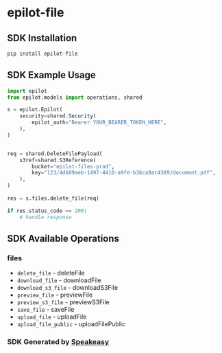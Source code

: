 # epilot-file

<!-- Start SDK Installation -->
## SDK Installation

```bash
pip install epilot-file
```
<!-- End SDK Installation -->

## SDK Example Usage
<!-- Start SDK Example Usage -->
```python
import epilot
from epilot.models import operations, shared

s = epilot.Epilot(
    security=shared.Security(
        epilot_auth="Bearer YOUR_BEARER_TOKEN_HERE",
    ),
)


req = shared.DeleteFilePayload(
    s3ref=shared.S3Reference(
        bucket="epilot-files-prod",
        key="123/4d689aeb-1497-4410-a9fe-b36ca9ac4389/document.pdf",
    ),
)
    
res = s.files.delete_file(req)

if res.status_code == 200:
    # handle response
```
<!-- End SDK Example Usage -->

<!-- Start SDK Available Operations -->
## SDK Available Operations


### files

* `delete_file` - deleteFile
* `download_file` - downloadFile
* `download_s3_file` - downloadS3File
* `preview_file` - previewFile
* `preview_s3_file` - previewS3File
* `save_file` - saveFile
* `upload_file` - uploadFile
* `upload_file_public` - uploadFilePublic
<!-- End SDK Available Operations -->

### SDK Generated by [Speakeasy](https://docs.speakeasyapi.dev/docs/using-speakeasy/client-sdks)
